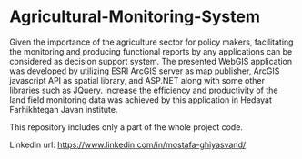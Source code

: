 # Agricultural-Monitoring-System
Given the importance of the agriculture sector for policy makers, facilitating the monitoring and producing functional reports by any applications can be considered as decision support system. The presented WebGIS application was developed by utilizing ESRI ArcGIS server as map publisher, ArcGIS javascript API as spatial library, and ASP.NET along with some other libraries such as JQuery. Increase the efficiency and productivity of the land field monitoring data was achieved by this application in Hedayat Farhikhtegan Javan institute. 

This repository includes only a part of the whole project code.

Linkedin url: https://www.linkedin.com/in/mostafa-ghiyasvand/
